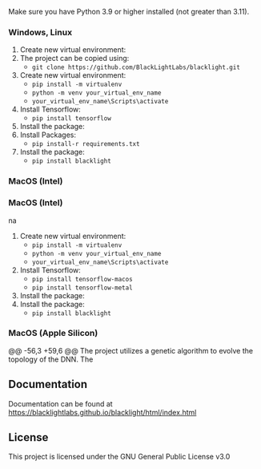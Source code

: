 Make sure you have Python 3.9 or higher installed (not greater than 3.11). 
### Windows, Linux

1. Create new virtual environment:
1. The project can be copied using:
   - ```git clone https://github.com/BlackLightLabs/blacklight.git```
2. Create new virtual environment:
   - ```pip install -m virtualenv```
   - ```python -m venv your_virtual_env_name```
   - ```your_virtual_env_name\Scripts\activate```
2. Install Tensorflow:
   - ```pip install tensorflow```
2. Install the package:
3. Install Packages:
   - ```pip install-r requirements.txt```
4. Install the package:
   - ```pip install blacklight```

### MacOS (Intel)

### MacOS (Intel)
na
1. Create new virtual environment:
   - ```pip install -m virtualenv```
   - ```python -m venv your_virtual_env_name```
   - ```your_virtual_env_name\Scripts\activate```
2. Install Tensorflow:
   - ```pip install tensorflow-macos```
   - ```pip install tensorflow-metal```
2. Install the package:
3. Install the package:
   - ```pip install blacklight```

### MacOS (Apple Silicon)
@@ -56,3 +59,6 @@ The project utilizes a genetic algorithm to evolve the topology of the DNN. The

## Documentation 
Documentation can be found at https://blacklightlabs.github.io/blacklight/html/index.html

## License 
This project is licensed under the GNU General Public License v3.0

